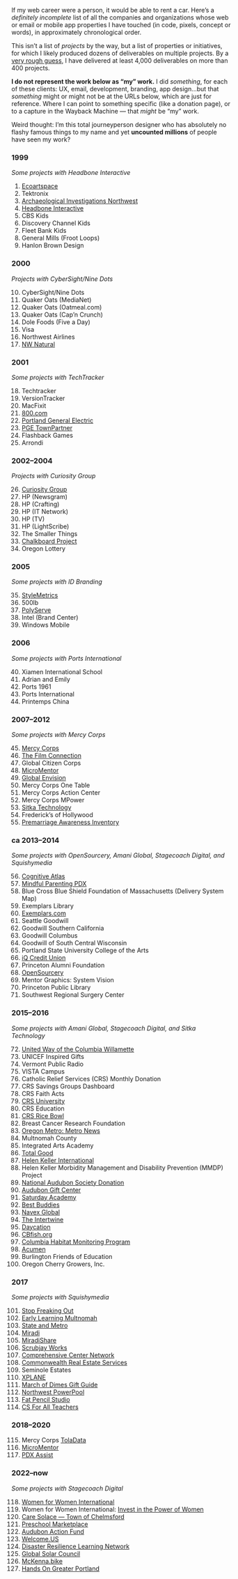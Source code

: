 If my web career were a person, it would be able to rent a car. Here’s a *definitely incomplete* list of all the companies and organizations whose web or email or mobile app properties I have touched (in code, pixels, concept or words), in approximately chronological order. 

This isn’t a list of *projects* by the way, but a list of properties or initiatives, for which I likely produced dozens of deliverables on multiple projects. By a [very rough guess](https://axoplasm.com/web-log/seven-year-report/), I have delivered at least 4,000 deliverables on more than 400 projects.

__I do not represent the work below as “my” work.__ I did *something*, for each of these clients: UX, email, development, branding, app design...but that *something* might or might not be at the URLs below, which are just for reference. Where I can point to something specific (like a donation page), or to a capture in the Wayback Machine — that *might* be “my” work.

Weird thought: I’m this total journeyperson designer who has absolutely no flashy famous things to my name and yet __uncounted millions__ of people have seen my work?


### 1999
*Some projects with Headbone Interactive*

1. [Ecoartspace](https://web.archive.org/web/20020327235236/http://www.ecoartspace.org/)
2. Tektronix
3. [Archaeological Investigations Northwest](https://web.archive.org/web/19991230124111/http://www.ainw.com/)
4. [Headbone Interactive](https://web.archive.org/web/20000301003311/http://www.headbone.com/)
5. CBS Kids
6. Discovery Channel Kids
7. Fleet Bank Kids
8. General Mills (Froot Loops)
9. Hanlon Brown Design


### 2000
*Projects with CyberSight/Nine Dots*

10. CyberSight/Nine Dots
11. Quaker Oats (MediaNet)
12. Quaker Oats (Oatmeal.com)
13. Quaker Oats (Cap’n Crunch)
14. Dole Foods (Five a Day)
15. Visa
16. Northwest Airlines
17. [NW Natural](https://web.archive.org/web/20020802001016/http://www.nwnatural.com/home/home.asp)


### 2001
*Some projects with TechTracker*

18. Techtracker
19. VersionTracker
20. MacFixit
21. [800.com](https://web.archive.org/web/20011201072334/http://www.800.com/)
22. [Portland General Electric](https://web.archive.org/web/20020120142310/http://portlandgeneral.com/)
23. [PGE TownPartner](https://web.archive.org/web/20020326174000/http://townpartner.com/)
24. Flashback Games
25. Arrondi


### 2002–2004
*Projects with Curiosity Group*

26. [Curiosity Group](https://web.archive.org/web/20040604110612/http://curiositygroup.com/)
27. HP (Newsgram)
28. HP (Crafting)
29. HP (IT Network)
30. HP (TV)
31. HP (LightScribe)
32. The Smaller Things
33. [Chalkboard Project](https://web.archive.org/web/20050208103334/http://www.chalkboardproject.org/)
34. Oregon Lottery


### 2005
*Some projects with ID Branding*

35. [StyleMetrics](https://web.archive.org/web/20081006220735/http://www.stylemetrics.com:80/)
36. 500lb
37. [PolyServe](https://web.archive.org/web/20051130013315/http://www.polyserve.com/)
38. Intel (Brand Center)
39. Windows Mobile


### 2006
*Some projects with Ports International*

40. Xiamen International School
41. Adrian and Emily
42. Ports 1961
43. Ports International
44. Printemps China


### 2007–2012
*Some projects with Mercy Corps*

45. [Mercy Corps](https://web.archive.org/web/20130406205755/http://www.mercycorps.org/)
46. [The Film Connection](https://web.archive.org/web/20080724150510/http://www.thefilmconnection.org/)
47. Global Citizen Corps
48. [MicroMentor](https://micromentor.org)
49. [Global Envision](https://web.archive.org/web/20110724022708/http://www.globalenvision.org/)
50. Mercy Corps One Table
51. Mercy Corps Action Center
52. Mercy Corps MPower
53. [Sitka Technology](https://web.archive.org/web/20181023044922/http://sitkatech.com/)
54. Frederick’s of Hollywood
55. [Premarriage Awareness Inventory](https://web.archive.org/web/20110128113406/http://premarriageawareness.com/)


### ca 2013–2014
*Some projects with OpenSourcery, Amani Global, Stagecoach Digital, and Squishymedia*

56. [Cognitive Atlas](https://cognitiveatlas.org)
57. [Mindful Parenting PDX](https://web.archive.org/web/20230203103444/https://mindfulparentingpdx.org/)
58. Blue Cross Blue Shield Foundation of Massachusetts (Delivery System Map)
59. Exemplars Library
60. [Exemplars.com](https://exemplars.com)
61. Seattle Goodwill
62. Goodwill Southern California
63. Goodwill Columbus
64. Goodwill of South Central Wisconsin
65. Portland State University College of the Arts
66. [iQ Credit Union](https://web.archive.org/web/20150209023348/http://www.iqcu.com/)
67. Princeton Alumni Foundation
68. [OpenSourcery](https://web.archive.org/web/20140220115655/http://www.opensourcery.com/)
69. Mentor Graphics: System Vision
70. Princeton Public Library
71. Southwest Regional Surgery Center


### 2015–2016
*Some projects with Amani Global, Stagecoach Digital, and Sitka Technology*

72. [United Way of the Columbia Willamette](https://www.unitedway-pdx.org)
73. UNICEF Inspired Gifts
74. Vermont Public Radio
75. VISTA Campus
76. Catholic Relief Services (CRS) Monthly Donation
77. CRS Savings Groups Dashboard
78. CRS Faith Acts
79. [CRS University](https://university.crs.org)
80. CRS Education
81. [CRS Rice Bowl](https://www.crsricebowl.org)
82. Breast Cancer Research Foundation
83. [Oregon Metro: Metro News](https://www.oregonmetro.gov/news)
84. Multnomah County
85. Integrated Arts Academy
86. [Total Good](https://totalgood.org)
87. [Helen Keller International](https://web.archive.org/web/20180807084624/http://hki.org/)
88. Helen Keller Morbidity Management and Disability Prevention (MMDP) Project
89. [National Audubon Society Donation](https://act.audubon.org/a/donate-ap)
90. [Audubon Gift Center](https://gifts.audubon.org)
91. [Saturday Academy](https://www.saturdayacademy.org)
92. [Best Buddies](https://www.bestbuddies.org/donate/)
93. [Navex Global](https://www.navexglobal.com)
94. [The Intertwine](https://www.theintertwine.org)
95. [Daycation](https://www.theintertwine.org/projects/daycation-mobile-app)
96. [CBfish.org](https://web.archive.org/web/20170711134249/https://www.cbfish.org/)
97. [Columbia Habitat Monitoring Program](https://www.champmonitoring.org)
98. [Acumen](https://acumen.org)
99. Burlington Friends of Education
100. Oregon Cherry Growers, Inc.


### 2017
*Some projects with Squishymedia*

101. [Stop Freaking Out](https://stopfreakingout.org)
102. [Early Learning Multnomah](https://www.earlylearningmultnomah.org)
103. [State and Metro](https://web.archive.org/web/20171116082543/http://www.stateandmetro.com/)
104. [Miradi](https://www.miradi.org)
105. [MiradiShare](https://www.miradishare.org/ux/home)
106. [Scrubjay Works](https://scrubjay.works)
107. [Comprehensive Center Network](https://compcenternetwork.org)
108. [Commonwealth Real Estate Services](https://cwres.com)
109. Seminole Estates
110. [XPLANE](https://xplane.com)
111. [March of Dimes Gift Guide](https://gifts.marchofdimes.org)
112. [Northwest PowerPool](https://www.nwpp.org)
113. [Fat Pencil Studio](//fatpencilstudio.com/)
114. [CS For All Teachers](//www.csforallteachers.org)


### 2018–2020

115. Mercy Corps [TolaData](//tola-activity.mercycorps.org)
116. [MicroMentor](//www.micromentor.org)
117. [PDX Assist](https://web.archive.org/web/20210620222716/https://pdxassist.com/)


### 2022–now
*Some projects with Stagecoach Digital*

118. [Women for Women International](//www.womenforwomen.org)
119. Women for Women International: [Invest in the Power of Women](http://www.womenforwomen.org/powerofwomen/)
120. [Care Solace — Town of Chelmsford](https://caresolace.com/site/chelmsford-ma)
121. [Preschool Marketplace](https://www.preschoolmarketplace.org)
122. [Audubon Action Fund](https://act.audubonactionfund.org/a/donate)
123. [Welcome.US](https://engage.welcome.us/a/donate)
124. [Disaster Resilience Learning Network](//drln.org)
125. [Global Solar Council](//globalsolarcouncil.org)
126. [McKenna.bike](//mckenna.bike)
127. [Hands On Greater Portland](//www.handsonportland.org)


